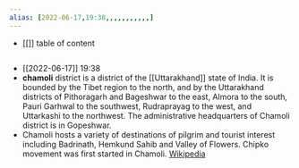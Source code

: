 ```yaml
---
alias: [2022-06-17,19:38,,,,,,,,,,,]
---
```

- [[]]
table of content
```toc
```

- [[2022-06-17]] 19:38
- **chamoli** district is a district of the [[Uttarakhand]] state of India. It is bounded by the Tibet region to the north, and by the Uttarakhand districts of Pithoragarh and Bageshwar to the east, Almora to the south, Pauri Garhwal to the southwest, Rudraprayag to the west, and Uttarkashi to the northwest. The administrative headquarters of Chamoli district is in Gopeshwar.
- Chamoli hosts a variety of destinations of pilgrim and tourist interest including Badrinath, Hemkund Sahib and Valley of Flowers. Chipko movement was first started in Chamoli.
[Wikipedia](https://en.wikipedia.org/wiki/Chamoli%20district)